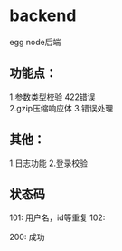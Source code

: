 # backend
egg node后端

## 功能点：  

1.参数类型校验 422错误  
2.gzip压缩响应体
3.错误处理


## 其他：  

1.日志功能
2.登录校验

## 状态码  


101: 用户名，id等重复
102:   

200: 成功  